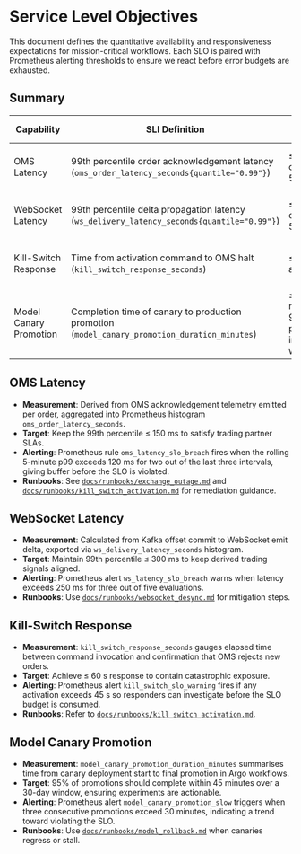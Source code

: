 # Service Level Objectives

This document defines the quantitative availability and responsiveness expectations for mission-critical workflows. Each SLO is paired with Prometheus alerting thresholds to ensure we react before error budgets are exhausted.

## Summary

| Capability | SLI Definition | SLO Target | Alert Threshold |
| --- | --- | --- | --- |
| OMS Latency | 99th percentile order acknowledgement latency (`oms_order_latency_seconds{quantile="0.99"}`) | ≤ 0.150 s over rolling 5 minutes | Alert when > 0.120 s for 2/3 evaluations |
| WebSocket Latency | 99th percentile delta propagation latency (`ws_delivery_latency_seconds{quantile="0.99"}`) | ≤ 0.300 s over rolling 5 minutes | Alert when > 0.250 s for 3/5 evaluations |
| Kill-Switch Response | Time from activation command to OMS halt (`kill_switch_response_seconds`) | ≤ 60 s per activation | Alert when > 45 s for a single evaluation |
| Model Canary Promotion | Completion time of canary to production promotion (`model_canary_promotion_duration_minutes`) | ≤ 45 minutes for 95% of promotions in 30-day window | Alert when 3 consecutive promotions exceed 30 minutes |

## OMS Latency
- **Measurement**: Derived from OMS acknowledgement telemetry emitted per order, aggregated into Prometheus histogram `oms_order_latency_seconds`.
- **Target**: Keep the 99th percentile ≤ 150 ms to satisfy trading partner SLAs.
- **Alerting**: Prometheus rule `oms_latency_slo_breach` fires when the rolling 5-minute p99 exceeds 120 ms for two out of the last three intervals, giving buffer before the SLO is violated.
- **Runbooks**: See [`docs/runbooks/exchange_outage.md`](runbooks/exchange_outage.md) and [`docs/runbooks/kill_switch_activation.md`](runbooks/kill_switch_activation.md) for remediation guidance.

## WebSocket Latency
- **Measurement**: Calculated from Kafka offset commit to WebSocket emit delta, exported via `ws_delivery_latency_seconds` histogram.
- **Target**: Maintain 99th percentile ≤ 300 ms to keep derived trading signals aligned.
- **Alerting**: Prometheus alert `ws_latency_slo_breach` warns when latency exceeds 250 ms for three out of five evaluations.
- **Runbooks**: Use [`docs/runbooks/websocket_desync.md`](runbooks/websocket_desync.md) for mitigation steps.

## Kill-Switch Response
- **Measurement**: `kill_switch_response_seconds` gauges elapsed time between command invocation and confirmation that OMS rejects new orders.
- **Target**: Achieve ≤ 60 s response to contain catastrophic exposure.
- **Alerting**: Prometheus alert `kill_switch_slo_warning` fires if any activation exceeds 45 s so responders can investigate before the SLO budget is consumed.
- **Runbooks**: Refer to [`docs/runbooks/kill_switch_activation.md`](runbooks/kill_switch_activation.md).

## Model Canary Promotion
- **Measurement**: `model_canary_promotion_duration_minutes` summarises time from canary deployment start to final promotion in Argo workflows.
- **Target**: 95% of promotions should complete within 45 minutes over a 30-day window, ensuring experiments are actionable.
- **Alerting**: Prometheus alert `model_canary_promotion_slow` triggers when three consecutive promotions exceed 30 minutes, indicating a trend toward violating the SLO.
- **Runbooks**: Use [`docs/runbooks/model_rollback.md`](runbooks/model_rollback.md) when canaries regress or stall.

